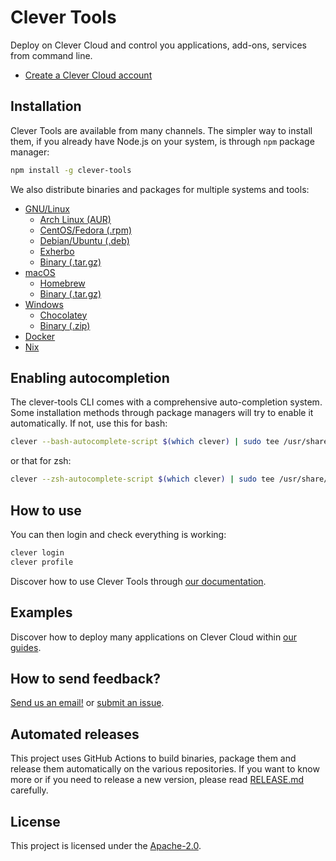 # Clever Tools

Deploy on Clever Cloud and control you applications, add-ons, services from command line.

- [Create a Clever Cloud account](https://console.clever-cloud.com)

## Installation

Clever Tools are available from many channels. The simpler way to install them, if you already have Node.js on your system, is through `npm` package manager:

```sh
npm install -g clever-tools
```

We also distribute binaries and packages for multiple systems and tools:

* [GNU/Linux](docs/setup-systems.md#gnulinux)
  * [Arch Linux (AUR)](docs/setup-systems.md#arch-linux-aur)
  * [CentOS/Fedora (.rpm)](docs/setup-systems.md#centosfedora-rpm)
  * [Debian/Ubuntu (.deb)](docs/setup-systems.md#debianubuntu-deb)
  * [Exherbo](docs/setup-systems.md#exherbo)
  * [Binary (.tar.gz)](docs/setup-systems.md#other-distributions-targz)
* [macOS](docs/setup-systems.md#macos)
  * [Homebrew](docs/setup-systems.md#homebrew)
  * [Binary (.tar.gz)](docs/setup-systems.md#binary-zip)
* [Windows](docs/setup-systems.md#windows)
  * [Chocolatey](docs/setup-systems.md#chocolatey)
  * [Binary (.zip)](docs/setup-systems.md#binary-zip)
* [Docker](docs/setup-systems.md#docker)
* [Nix](docs/setup-systems.md#nix-package-manager)

## Enabling autocompletion

The clever-tools CLI comes with a comprehensive auto-completion system. Some installation methods through package managers will try to enable it automatically. If not, use this for bash:

```bash
clever --bash-autocomplete-script $(which clever) | sudo tee /usr/share/bash-completion/completions/clever
```

or that for zsh:

```bash
clever --zsh-autocomplete-script $(which clever) | sudo tee /usr/share/zsh/site-functions
```

## How to use

You can then login and check everything is working:

```bash
clever login
clever profile
```

Discover how to use Clever Tools through [our documentation](docs/).

## Examples

Discover how to deploy many applications on Clever Cloud within [our guides](https://developers.clever-cloud.com/guides/).

## How to send feedback?

[Send us an email!](mailto:support@clever-cloud.com) or [submit an issue](https://github.com/CleverCloud/clever-tools/issues).

## Automated releases

This project uses GitHub Actions to build binaries, package them and release them automatically on the various repositories.
If you want to know more or if you need to release a new version, please read [RELEASE.md](./RELEASE.md) carefully.

## License

This project is licensed under the [Apache-2.0](https://spdx.org/licenses/Apache-2.0.html).
